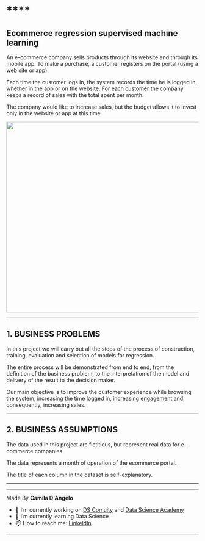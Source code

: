 # ****

## Ecommerce regression supervised machine learning


An e-commerce company sells products through its website and through its mobile app. To make a purchase, a customer registers on the portal (using a web site or app).

Each time the customer logs in, the system records the time he is logged in, whether in the app or on the website. For each customer the company keeps a record of sales with the total spent per month.

The company would like to increase sales, but the budget allows it to invest only in the website or app at this time.


<div align="center">
<p float="left">
    <img src="/images/.jpg" width="1000" height="500"/>
</p>
</div>

***
## 1. BUSINESS PROBLEMS

In this project we will carry out all the steps of the process of construction, training, evaluation and selection of models for regression. 

The entire process will be demonstrated from end to end, from the definition of the business problem, to the interpretation of the model and delivery of the result to the decision maker.

Our main objective is to improve the customer experience while browsing the system, increasing the time logged in, increasing engagement and, consequently, increasing sales.

***
## 2. BUSINESS ASSUMPTIONS

The data used in this project are fictitious, but represent real data for e-commerce companies. 

The data represents a month of operation of the ecommerce portal. 

The title of each column in the dataset is self-explanatory.

***


***

Made By **Camila D'Angelo**

- 🔭 I’m currently working on [DS Comuity](https://www.comunidadedatascience.com/) and [Data Science Academy](https://www.datascienceacademy.com.br/bundle/formacao-cientista-de-dados)
- 🌱 I’m currently learning Data Science
- 📫 How to reach me:  [LinkeldIn](https://www.linkedin.com/in/camiladangelotempesta/)

***
